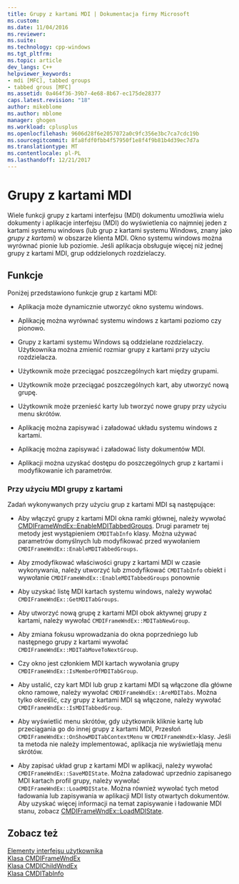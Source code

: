 ```yaml
---
title: Grupy z kartami MDI | Dokumentacja firmy Microsoft
ms.custom: 
ms.date: 11/04/2016
ms.reviewer: 
ms.suite: 
ms.technology: cpp-windows
ms.tgt_pltfrm: 
ms.topic: article
dev_langs: C++
helpviewer_keywords:
- mdi [MFC], tabbed groups
- tabbed grous [MFC]
ms.assetid: 0a464f36-39b7-4e68-8b67-ec175de28377
caps.latest.revision: "18"
author: mikeblome
ms.author: mblome
manager: ghogen
ms.workload: cplusplus
ms.openlocfilehash: 9606d28f6e2057072a0c9fc356e3bc7ca7cdc19b
ms.sourcegitcommit: 8fa8fdf0fbb4f57950f1e8f4f9b81b4d39ec7d7a
ms.translationtype: MT
ms.contentlocale: pl-PL
ms.lasthandoff: 12/21/2017
---
```

# <a name="mdi-tabbed-groups"></a>Grupy z kartami MDI
Wiele funkcji grupy z kartami interfejsu (MDI) dokumentu umożliwia wielu dokumenty i aplikacje interfejsu (MDI) do wyświetlenia co najmniej jeden z kartami systemu windows (lub grup z kartami systemu Windows, znany jako *grupy z kartami*) w obszarze klienta MDI. Okno systemu windows można wyrównać pionie lub poziomie. Jeśli aplikacja obsługuje więcej niż jednej grupy z kartami MDI, grup oddzielonych rozdzielaczy.  
  
## <a name="features"></a>Funkcje  
 Poniżej przedstawiono funkcje grup z kartami MDI:  
  
-   Aplikacja może dynamicznie utworzyć okno systemu windows.  
  
-   Aplikację można wyrównać systemu windows z kartami poziomo czy pionowo.  
  
-   Grupy z kartami systemu Windows są oddzielane rozdzielaczy. Użytkownika można zmienić rozmiar grupy z kartami przy użyciu rozdzielacza.  
  
-   Użytkownik może przeciągać poszczególnych kart między grupami.  
  
-   Użytkownik może przeciągać poszczególnych kart, aby utworzyć nową grupę.  
  
-   Użytkownik może przenieść karty lub tworzyć nowe grupy przy użyciu menu skrótów.  
  
-   Aplikację można zapisywać i załadować układu systemu windows z kartami.  
  
-   Aplikację można zapisywać i załadować listy dokumentów MDI.  
  
-   Aplikacji można uzyskać dostępu do poszczególnych grup z kartami i modyfikowanie ich parametrów.  
  
### <a name="using-mdi-tabbed-groups"></a>Przy użyciu MDI grupy z kartami  
 Zadań wykonywanych przy użyciu grup z kartami MDI są następujące:  
  
-   Aby włączyć grupy z kartami MDI okna ramki głównej, należy wywołać [CMDIFrameWndEx::EnableMDITabbedGroups](../mfc/reference/cmdiframewndex-class.md#enablemditabbedgroups). Drugi parametr tej metody jest wystąpieniem `CMDITabInfo` klasy. Można używać parametrów domyślnych lub modyfikować przed wywołaniem `CMDIFrameWndEx::EnableMDITabbedGroups`.  
  
-   Aby zmodyfikować właściwości grupy z kartami MDI w czasie wykonywania, należy utworzyć lub zmodyfikować `CMDITabInfo` obiekt i wywołanie `CMDIFrameWndEx::EnableMDITabbedGroups` ponownie  
  
-   Aby uzyskać listę MDI kartach systemu windows, należy wywołać `CMDIFrameWndEx::GetMDITabGroups`.  
  
-   Aby utworzyć nową grupę z kartami MDI obok aktywnej grupy z kartami, należy wywołać `CMDIFrameWndEx::MDITabNewGroup`.  
  
-   Aby zmiana fokusu wprowadzania do okna poprzedniego lub następnego grupy z kartami wywołać `CMDIFrameWndEx::MDITabMoveToNextGroup`.  
  
-   Czy okno jest członkiem MDI kartach wywołania grupy `CMDIFrameWndEx::IsMemberOfMDITabGroup`.  
  
-   Aby ustalić, czy kart MDI lub grup z kartami MDI są włączone dla główne okno ramowe, należy wywołać `CMDIFrameWndEx::AreMDITabs`. Można tylko określić, czy grupy z kartami MDI są włączone, należy wywołać `CMDIFrameWndEx::IsMDITabbedGroup`.  
  
-   Aby wyświetlić menu skrótów, gdy użytkownik kliknie kartę lub przeciągania go do innej grupy z kartami MDI, Przesłoń `CMDIFrameWndEx::OnShowMDITabContextMenu` w `CMDIFrameWndEx`-klasy. Jeśli ta metoda nie należy implementować, aplikacja nie wyświetlają menu skrótów.  
  
-   Aby zapisać układ grup z kartami MDI w aplikacji, należy wywołać `CMDIFrameWndEx::SaveMDIState`. Można załadować uprzednio zapisanego MDI kartach profil grupy, należy wywołać `CMDIFrameWndEx::LoadMDIState`. Można również wywołać tych metod ładowania lub zapisywania w aplikacji MDI listy otwartych dokumentów. Aby uzyskać więcej informacji na temat zapisywanie i ładowanie MDI stanu, zobacz [CMDIFrameWndEx::LoadMDIState](../mfc/reference/cmdiframewndex-class.md#loadmdistate).  
  
## <a name="see-also"></a>Zobacz też  
 [Elementy interfejsu użytkownika](../mfc/user-interface-elements-mfc.md)   
 [Klasa CMDIFrameWndEx](../mfc/reference/cmdiframewndex-class.md)   
 [Klasa CMDIChildWndEx](../mfc/reference/cmdichildwndex-class.md)   
 [Klasa CMDITabInfo](../mfc/reference/cmditabinfo-class.md)
